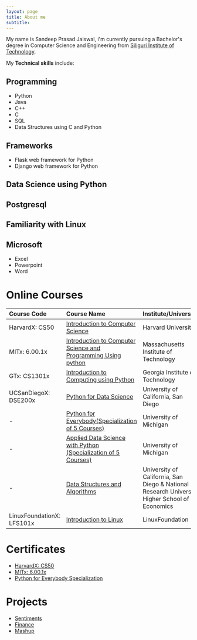 ```yaml
---
layout: page
title: About me
subtitle:
---
```


My name is Sandeep Prasad Jaiswal, i'm currently pursuing a Bachelor's degree in Computer Science and Engineering from [Siliguri Institute of Technology](https://www.sittechno.org/).

My **Technical skills** include:

## Programming

- Python
- Java
- C++
- C
- SQL
- Data Structures using C and Python

## Frameworks

- Flask web framework for Python
- Django web framework for Python

## Data Science using Python
## Postgresql
## Familiarity with Linux

## Microsoft 

 - Excel
 - Powerpoint
 - Word






# Online Courses

|Course Code 		| Course Name 																			| Institute/University 							| Ongoing/Completed 			|
| :----			| :------ 																			|:--- 									| :--- 					|
|HarvardX: CS50		|  [Introduction to Computer Science](https://www.edx.org/course/cs50s-introduction-computer-science-harvardx-cs50x)							| Harvard University 							| Completed 				|
|MITx: 6.00.1x		|  [Introduction to Computer Science and Programming Using python](https://www.edx.org/course/introduction-computer-science-mitx-6-00-1x-11) 			| Massachusetts Institute of Technology 				| Completed 				|
|GTx: CS1301x		|  [Introduction to Computing using Python](https://www.edx.org/course/introduction-computing-using-python-gtx-cs1301x)						| Georgia Institute of Technology 					| Completed 				|
|UCSanDiegoX: DSE200x 	|  [Python for Data Science](https://www.edx.org/course/python-for-data-science)							| University of California, San Diego					| Ongoing 				|
|-			|  [Python for Everybody(Specialization of 5 Courses)](https://www.coursera.org/specializations/python)								| University of Michigan						| Ongoing				|
|-			|  [Applied Data Science with Python (Specialization of 5 Courses)](https://www.coursera.org/specializations/data-science-python)				| University of Michigan						| Ongoing				|	
|-			|  [Data Structures and Algorithms](https://www.coursera.org/specializations/data-structures-algorithms)							| University of California, San Diego & National Research University Higher School of Economics|Ongoing		|
|LinuxFoundationX: LFS101x| [Introduction to Linux](https://www.edx.org/course/introduction-linux-linuxfoundationx-lfs101x-1)								| LinuxFoundation							| Ongoing				|															  		

# Certificates

- [HarvardX: CS50](https://courses.edx.org/certificates/6a272e5983004a96ba45869d95ce633e)
- [MITx: 6.00.1x](https://courses.edx.org/certificates/6c40e5a48075457ea7d99fd8775b51cc)
- [Python for Everybody Specialization](https://www.coursera.org/account/accomplishments/verify/UGP9UQ53QP6J)

# Projects

- [Sentiments](https://sandyjswl.github.io/sentiments/)
- [Finance](https://sandyjswl.github.io/finance/)
- [Mashup](https://sandyjswl.github.io/mashup/)
